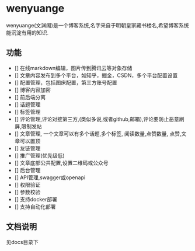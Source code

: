 

# wenyuange

wenyuange(文渊阁)是一个博客系统,名字来自于明朝皇家藏书楼名,希望博客系统能沉淀有用的知识.

## 功能

- [] 在线markdown编辑，图片传到腾讯云等对象存储
- [] 文章内容发布到多个平台，如知乎，掘金，CSDN，多个平台配置设置
- [] 配置管理，包括图床配置，第三方账号配置
- [] 博客内容加密
- [] 前后端分离
- [] 话题管理
- [] 标签管理 
- [] 评论管理,评论对接第三方,(类似多说,或者github,邮箱),评论要防止恶意刷屏,限制发帖
- [] 文章管理, 一个文章可以有多个话题,多个标签, 阅读数量,点赞数量, 点赞,文章可以置顶
- [] 友链管理
- [] 推广管理(优先级低)
- [] 文章底部公共配置,设置二维码或公众号
- [] 后台管理
- [] API管理,swagger或openapi
- [] 权限验证 
- [] 参数校验
- [] 支持docker部署
- [] 支持自动化部署


## 文档说明

见docs目录下
